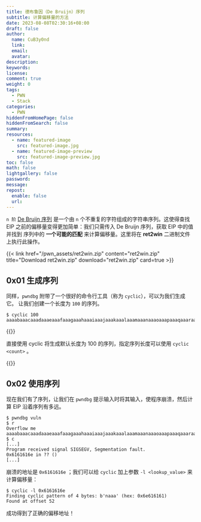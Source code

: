 ```yaml
---
title: 德布鲁因（De Bruijn）序列
subtitle: 计算偏移量的方法
date: 2023-08-08T02:30:16+08:00
draft: false
author:
  name: CuB3y0nd
  link:
  email:
  avatar:
description:
keywords:
license:
comment: true
weight: 0
tags:
  - PWN
  - Stack
categories:
  - PWN
hiddenFromHomePage: false
hiddenFromSearch: false
summary:
resources:
  - name: featured-image
    src: featured-image.jpg
  - name: featured-image-preview
    src: featured-image-preview.jpg
toc: false
math: false
lightgallery: false
password:
message:
repost:
  enable: false
  url:
---
```


`n 阶` [De Bruijn 序列](https://en.wikipedia.org/wiki/De_Bruijn_sequence) 是一个由 `n` 个不重复的字符组成的字符串序列。这使得查找 EIP
之前的偏移量变得更加简单：我们只需传入 De Bruijn 序列，获取 EIP 中的值并找到
序列中的 **一个可能的匹配** 来计算偏移量。这里将在 **ret2win** 二进制文件上执行此操作。

<!--more-->

{{< link href="/pwn_assets/ret2win.zip" content="ret2win.zip" title="Download ret2win.zip" download="ret2win.zip" card=true >}}

## 0x01 生成序列

同样，`pwndbg` 附带了一个很好的命令行工具（称为 `cyclic`），可以为我们生成它。
让我们创建一个长度为 `100` 的序列。

```
$ cyclic 100
aaaabaaacaaadaaaeaaafaaagaaahaaaiaaajaaakaaalaaamaaanaaaoaaapaaaqaaaraaasaaataaauaaavaaawaaaxaaayaaa
```

{{<admonition type="tip">}}

直接使用 cyclic 将生成默认长度为 100 的序列，指定序列长度可以使用 `cyclic <count>` 。

{{</admonition>}}

## 0x02 使用序列

现在我们有了序列，让我们在 `pwndbg` 提示输入时将其输入，使程序崩溃，然后计算
EIP 沿着序列有多远。

```
$ pwndbg vuln
$ r
Overflow me
aaaabaaacaaadaaaeaaafaaagaaahaaaiaaajaaakaaalaaamaaanaaaoaaapaaaqaaaraaasaaataaauaaavaaawaaaxaaayaaa
$ c
[...]
Program received signal SIGSEGV, Segmentation fault.
0x6161616e in ?? ()
[...]
```

崩溃的地址是 `0x6161616e` ；我们可以给 `cyclic` 加上参数 `-l <lookup_value>` 来计算偏移量：

```
$ cyclic -l 0x6161616e
Finding cyclic pattern of 4 bytes: b'naaa' (hex: 0x6e616161)
Found at offset 52
```

成功得到了正确的偏移地址！

